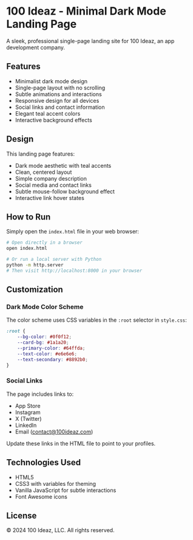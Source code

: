 # 100 Ideaz - Minimal Dark Mode Landing Page

A sleek, professional single-page landing site for 100 Ideaz, an app development company.

## Features

- Minimalist dark mode design
- Single-page layout with no scrolling
- Subtle animations and interactions
- Responsive design for all devices
- Social links and contact information
- Elegant teal accent colors
- Interactive background effects

## Design

This landing page features:
- Dark mode aesthetic with teal accents
- Clean, centered layout
- Simple company description
- Social media and contact links
- Subtle mouse-follow background effect
- Interactive link hover states

## How to Run

Simply open the `index.html` file in your web browser:

```bash
# Open directly in a browser
open index.html

# Or run a local server with Python
python -m http.server
# Then visit http://localhost:8000 in your browser
```

## Customization

### Dark Mode Color Scheme

The color scheme uses CSS variables in the `:root` selector in `style.css`:

```css
:root {
    --bg-color: #0f0f12;
    --card-bg: #1a1a20;
    --primary-color: #64ffda;
    --text-color: #e6e6e6;
    --text-secondary: #8892b0;
}
```

### Social Links

The page includes links to:
- App Store
- Instagram
- X (Twitter)
- LinkedIn
- Email (contact@100ideaz.com)

Update these links in the HTML file to point to your profiles.

## Technologies Used

- HTML5
- CSS3 with variables for theming
- Vanilla JavaScript for subtle interactions
- Font Awesome icons

## License

© 2024 100 Ideaz, LLC. All rights reserved. 